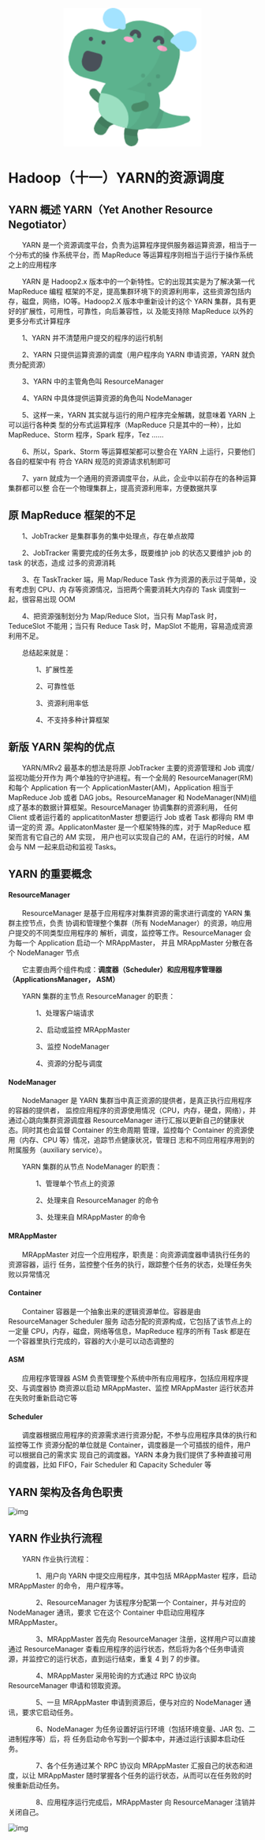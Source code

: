 <p align="center">
    <img width="280px" src="image/konglong/m11.png" >
</p>

# Hadoop（十一）YARN的资源调度

## YARN 概述 YARN（Yet Another Resource Negotiator）

　　YARN 是一个资源调度平台，负责为运算程序提供服务器运算资源，相当于一个分布式的操 作系统平台，而 MapReduce 等运算程序则相当于运行于操作系统之上的应用程序

　　YARN 是 Hadoop2.x 版本中的一个新特性。它的出现其实是为了解决第一代 MapReduce 编程 框架的不足，提高集群环境下的资源利用率，这些资源包括内存，磁盘，网络，IO等。Hadoop2.X 版本中重新设计的这个 YARN 集群，具有更好的扩展性，可用性，可靠性，向后兼容性，以 及能支持除 MapReduce 以外的更多分布式计算程序

　　1、YARN 并不清楚用户提交的程序的运行机制

　　2、YARN 只提供运算资源的调度（用户程序向 YARN 申请资源，YARN 就负责分配资源）

　　3、YARN 中的主管角色叫 ResourceManager

　　4、YARN 中具体提供运算资源的角色叫 NodeManager

　　5、这样一来，YARN 其实就与运行的用户程序完全解耦，就意味着 YARN 上可以运行各种类 型的分布式运算程序（MapReduce 只是其中的一种），比如 MapReduce、Storm 程序，Spark 程序，Tez ……

　　6、所以，Spark、Storm 等运算框架都可以整合在 YARN 上运行，只要他们各自的框架中有 符合 YARN 规范的资源请求机制即可

　　7、yarn 就成为一个通用的资源调度平台，从此，企业中以前存在的各种运算集群都可以整 合在一个物理集群上，提高资源利用率，方便数据共享



## 原 MapReduce 框架的不足

　　1、JobTracker 是集群事务的集中处理点，存在单点故障

　　2、JobTracker 需要完成的任务太多，既要维护 job 的状态又要维护 job 的 task 的状态，造成 过多的资源消耗

　　3、在 TaskTracker 端，用 Map/Reduce Task 作为资源的表示过于简单，没有考虑到 CPU、内 存等资源情况，当把两个需要消耗大内存的 Task 调度到一起，很容易出现 OOM

　　4、把资源强制划分为 Map/Reduce Slot，当只有 MapTask 时，TeduceSlot 不能用；当只有 Reduce Task 时，MapSlot 不能用，容易造成资源利用不足。

　　总结起来就是：

　　　　1、扩展性差

　　　　2、可靠性低

　　　　3、资源利用率低

　　　　4、不支持多种计算框架



## 新版 YARN 架构的优点

　　YARN/MRv2 最基本的想法是将原 JobTracker 主要的资源管理和 Job 调度/监视功能分开作为 两个单独的守护进程。有一个全局的 ResourceManager(RM)和每个 Application 有一个 ApplicationMaster(AM)，Application 相当于 MapReduce Job 或者 DAG jobs。ResourceManager 和 NodeManager(NM)组成了基本的数据计算框架。ResourceManager 协调集群的资源利用， 任何 Client 或者运行着的 applicatitonMaster 想要运行 Job 或者 Task 都得向 RM 申请一定的资 源。ApplicatonMaster 是一个框架特殊的库，对于 MapReduce 框架而言有它自己的 AM 实现， 用户也可以实现自己的 AM，在运行的时候，AM 会与 NM 一起来启动和监视 Tasks。



## YARN 的重要概念

#### ResourceManager

　　ResourceManager 是基于应用程序对集群资源的需求进行调度的 YARN 集群主控节点，负责 协调和管理整个集群（所有 NodeManager）的资源，响应用户提交的不同类型应用程序的 解析，调度，监控等工作。ResourceManager 会为每一个 Application 启动一个 MRAppMaster， 并且 MRAppMaster 分散在各个 NodeManager 节点

　　它主要由两个组件构成：**调度器（Scheduler）和应用程序管理器（ApplicationsManager， ASM）**

　　YARN 集群的主节点 ResourceManager 的职责：

　　　　1、处理客户端请求

　　　　2、启动或监控 MRAppMaster

　　　　3、监控 NodeManager

　　　　4、资源的分配与调度

#### NodeManager

　　NodeManager 是 YARN 集群当中真正资源的提供者，是真正执行应用程序的容器的提供者， 监控应用程序的资源使用情况（CPU，内存，硬盘，网络），并通过心跳向集群资源调度器 ResourceManager 进行汇报以更新自己的健康状态。同时其也会监督 Container 的生命周期 管理，监控每个 Container 的资源使用（内存、CPU 等）情况，追踪节点健康状况，管理日 志和不同应用程序用到的附属服务（auxiliary service）。

　　YARN 集群的从节点 NodeManager 的职责：

　　　　1、管理单个节点上的资源

　　　　2、处理来自 ResourceManager 的命令

　　　　3、处理来自 MRAppMaster 的命令

#### MRAppMaster

　　MRAppMaster 对应一个应用程序，职责是：向资源调度器申请执行任务的资源容器，运行 任务，监控整个任务的执行，跟踪整个任务的状态，处理任务失败以异常情况

#### Container

　　Container 容器是一个抽象出来的逻辑资源单位。容器是由 ResourceManager Scheduler 服务 动态分配的资源构成，它包括了该节点上的一定量 CPU，内存，磁盘，网络等信息，MapReduce 程序的所有 Task 都是在一个容器里执行完成的，容器的大小是可以动态调整的

#### ASM

　　应用程序管理器 ASM 负责管理整个系统中所有应用程序，包括应用程序提交、与调度器协 商资源以启动 MRAppMaster、监控 MRAppMaster 运行状态并在失败时重新启动它等

#### Scheduler

　　调度器根据应用程序的资源需求进行资源分配，不参与应用程序具体的执行和监控等工作 资源分配的单位就是 Container，调度器是一个可插拔的组件，用户可以根据自己的需求实 现自己的调度器。YARN 本身为我们提供了多种直接可用的调度器，比如 FIFO，Fair Scheduler 和 Capacity Scheduler 等

## YARN 架构及各角色职责

![img](https://images2018.cnblogs.com/blog/1228818/201803/1228818-20180324155640892-527759119.png)



## YARN 作业执行流程

　　YARN 作业执行流程：

　　　　1、用户向 YARN 中提交应用程序，其中包括 MRAppMaster 程序，启动 MRAppMaster 的命令， 用户程序等。

　　　　2、ResourceManager 为该程序分配第一个 Container，并与对应的 NodeManager 通讯，要求 它在这个 Container 中启动应用程序 MRAppMaster。

　　　　3、MRAppMaster 首先向 ResourceManager 注册，这样用户可以直接通过 ResourceManager 查看应用程序的运行状态，然后将为各个任务申请资源，并监控它的运行状态，直到运行结束，重复 4 到 7 的步骤。

　　　　4、MRAppMaster 采用轮询的方式通过 RPC 协议向 ResourceManager 申请和领取资源。

　　　　5、一旦 MRAppMaster 申请到资源后，便与对应的 NodeManager 通讯，要求它启动任务。

　　　　6、NodeManager 为任务设置好运行环境（包括环境变量、JAR 包、二进制程序等）后，将 任务启动命令写到一个脚本中，并通过运行该脚本启动任务。

　　　　7、各个任务通过某个 RPC 协议向 MRAppMaster 汇报自己的状态和进度，以让 MRAppMaster 随时掌握各个任务的运行状态，从而可以在任务败的时候重新启动任务。

　　　　8、应用程序运行完成后，MRAppMaster 向 ResourceManager 注销并关闭自己。

 ![img](https://images2018.cnblogs.com/blog/1228818/201803/1228818-20180324155754097-1779386657.png)